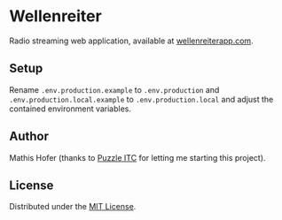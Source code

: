# Wellenreiter

Radio streaming web application, available at [wellenreiterapp.com](http://wellenreiterapp.com).

## Setup

Rename `.env.production.example` to `.env.production` and `.env.production.local.example` to `.env.production.local` and adjust the contained environment variables.

## Author

Mathis Hofer (thanks to [Puzzle ITC](https://puzzle.ch) for letting me starting this project).

## License

Distributed under the [MIT License](LICENSE).
